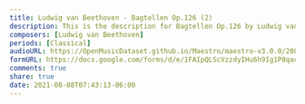 ```yaml
---
title: Ludwig van Beethoven - Bagtellen Op.126 (2)
description: This is the description for Bagtellen Op.126 by Ludwig van Beethoven
composers: [Ludwig van Beethoven]
periods: [Classical]
audioURL: https://OpenMusicDataset.github.io/Maestro/maestro-v3.0.0/2009/MIDI-Unprocessed_10_R1_2009_01-02_ORIG_MID--AUDIO_10_R1_2009_10_R1_2009_02_WAV.midi
formURL: https://docs.google.com/forms/d/e/1FAIpQLScVzzdyIHu6h9Ig1P8qacJoz4nBUgiTbZNTZyFzbMMWDJcUrw/viewform
comments: true
share: true
date: 2021-08-08T07:43:13-06:00
---
```

